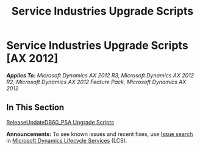 ﻿---
title: Service Industries Upgrade Scripts
TOCTitle: Service Industries Upgrade Scripts
ms:assetid: bbdda01c-2ac6-4b86-993c-b4811dad2149
ms:mtpsurl: https://msdn.microsoft.com/en-us/library/JJ686646(v=AX.60)
ms:contentKeyID: 49710854
ms.date: 05/18/2015
mtps_version: v=AX.60
---

# Service Industries Upgrade Scripts [AX 2012]


_**Applies To:** Microsoft Dynamics AX 2012 R3, Microsoft Dynamics AX 2012 R2, Microsoft Dynamics AX 2012 Feature Pack, Microsoft Dynamics AX 2012_

## In This Section

[ReleaseUpdateDB60\_PSA Upgrade Scripts](releaseupdatedb60-psa-upgrade-scripts.md)

  
**Announcements:** To see known issues and recent fixes, use [Issue search](http://go.microsoft.com/fwlink/?linkid=389258) in [Microsoft Dynamics Lifecycle Services](http://go.microsoft.com/fwlink/?linkid=306505) (LCS).

